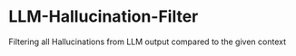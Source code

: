 # LLM-Hallucination-Filter
Filtering all Hallucinations from LLM output compared to the given context
